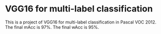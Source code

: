 # VGG16 for multi-label classification
This is a project of VGG16 for multi-label classification in Pascal VOC 2012.
The final mAcc is 97%.
The final wAcc is 95%.
